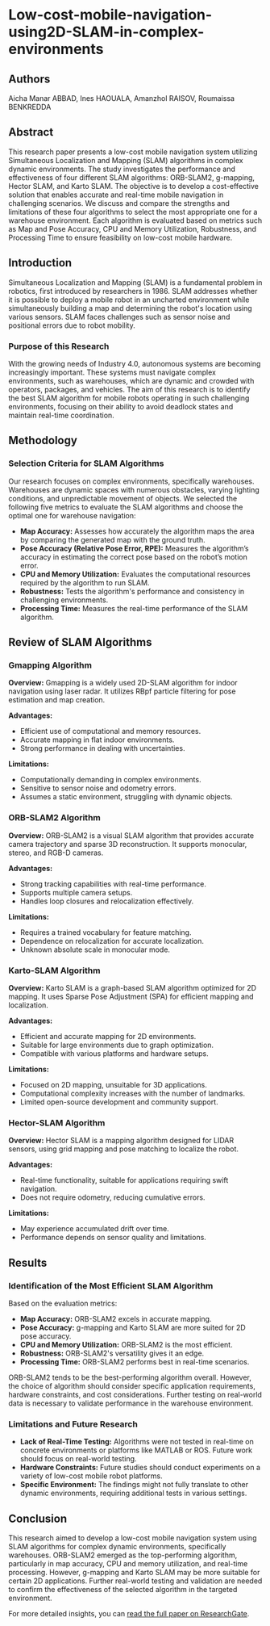 # Low-cost-mobile-navigation-using2D-SLAM-in-complex-environments

## Authors
Aicha Manar ABBAD, Ines HAOUALA, Amanzhol RAISOV, Roumaissa BENKREDDA

## Abstract
This research paper presents a low-cost mobile navigation system utilizing Simultaneous Localization and Mapping (SLAM) algorithms in complex dynamic environments. The study investigates the performance and effectiveness of four different SLAM algorithms: ORB-SLAM2, g-mapping, Hector SLAM, and Karto SLAM. The objective is to develop a cost-effective solution that enables accurate and real-time mobile navigation in challenging scenarios. We discuss and compare the strengths and limitations of these four algorithms to select the most appropriate one for a warehouse environment. Each algorithm is evaluated based on metrics such as Map and Pose Accuracy, CPU and Memory Utilization, Robustness, and Processing Time to ensure feasibility on low-cost mobile hardware.

## Introduction
Simultaneous Localization and Mapping (SLAM) is a fundamental problem in robotics, first introduced by researchers in 1986. SLAM addresses whether it is possible to deploy a mobile robot in an uncharted environment while simultaneously building a map and determining the robot's location using various sensors. SLAM faces challenges such as sensor noise and positional errors due to robot mobility.

### Purpose of this Research
With the growing needs of Industry 4.0, autonomous systems are becoming increasingly important. These systems must navigate complex environments, such as warehouses, which are dynamic and crowded with operators, packages, and vehicles. The aim of this research is to identify the best SLAM algorithm for mobile robots operating in such challenging environments, focusing on their ability to avoid deadlock states and maintain real-time coordination.

## Methodology

### Selection Criteria for SLAM Algorithms
Our research focuses on complex environments, specifically warehouses. Warehouses are dynamic spaces with numerous obstacles, varying lighting conditions, and unpredictable movement of objects. We selected the following five metrics to evaluate the SLAM algorithms and choose the optimal one for warehouse navigation:

- **Map Accuracy:** Assesses how accurately the algorithm maps the area by comparing the generated map with the ground truth.
- **Pose Accuracy (Relative Pose Error, RPE):** Measures the algorithm’s accuracy in estimating the correct pose based on the robot’s motion error.
- **CPU and Memory Utilization:** Evaluates the computational resources required by the algorithm to run SLAM.
- **Robustness:** Tests the algorithm's performance and consistency in challenging environments.
- **Processing Time:** Measures the real-time performance of the SLAM algorithm.

## Review of SLAM Algorithms

### Gmapping Algorithm
**Overview:** Gmapping is a widely used 2D-SLAM algorithm for indoor navigation using laser radar. It utilizes RBpf particle filtering for pose estimation and map creation.

**Advantages:**
- Efficient use of computational and memory resources.
- Accurate mapping in flat indoor environments.
- Strong performance in dealing with uncertainties.

**Limitations:**
- Computationally demanding in complex environments.
- Sensitive to sensor noise and odometry errors.
- Assumes a static environment, struggling with dynamic objects.

### ORB-SLAM2 Algorithm
**Overview:** ORB-SLAM2 is a visual SLAM algorithm that provides accurate camera trajectory and sparse 3D reconstruction. It supports monocular, stereo, and RGB-D cameras.

**Advantages:**
- Strong tracking capabilities with real-time performance.
- Supports multiple camera setups.
- Handles loop closures and relocalization effectively.

**Limitations:**
- Requires a trained vocabulary for feature matching.
- Dependence on relocalization for accurate localization.
- Unknown absolute scale in monocular mode.

### Karto-SLAM Algorithm
**Overview:** Karto SLAM is a graph-based SLAM algorithm optimized for 2D mapping. It uses Sparse Pose Adjustment (SPA) for efficient mapping and localization.

**Advantages:**
- Efficient and accurate mapping for 2D environments.
- Suitable for large environments due to graph optimization.
- Compatible with various platforms and hardware setups.

**Limitations:**
- Focused on 2D mapping, unsuitable for 3D applications.
- Computational complexity increases with the number of landmarks.
- Limited open-source development and community support.

### Hector-SLAM Algorithm
**Overview:** Hector SLAM is a mapping algorithm designed for LIDAR sensors, using grid mapping and pose matching to localize the robot.

**Advantages:**
- Real-time functionality, suitable for applications requiring swift navigation.
- Does not require odometry, reducing cumulative errors.

**Limitations:**
- May experience accumulated drift over time.
- Performance depends on sensor quality and limitations.

## Results

### Identification of the Most Efficient SLAM Algorithm
Based on the evaluation metrics:

- **Map Accuracy:** ORB-SLAM2 excels in accurate mapping.
- **Pose Accuracy:** g-mapping and Karto SLAM are more suited for 2D pose accuracy.
- **CPU and Memory Utilization:** ORB-SLAM2 is the most efficient.
- **Robustness:** ORB-SLAM2's versatility gives it an edge.
- **Processing Time:** ORB-SLAM2 performs best in real-time scenarios.

ORB-SLAM2 tends to be the best-performing algorithm overall. However, the choice of algorithm should consider specific application requirements, hardware constraints, and cost considerations. Further testing on real-world data is necessary to validate performance in the warehouse environment.

### Limitations and Future Research
- **Lack of Real-Time Testing:** Algorithms were not tested in real-time on concrete environments or platforms like MATLAB or ROS. Future work should focus on real-world testing.
- **Hardware Constraints:** Future studies should conduct experiments on a variety of low-cost mobile robot platforms.
- **Specific Environment:** The findings might not fully translate to other dynamic environments, requiring additional tests in various settings.

## Conclusion
This research aimed to develop a low-cost mobile navigation system using SLAM algorithms for complex dynamic environments, specifically warehouses. ORB-SLAM2 emerged as the top-performing algorithm, particularly in map accuracy, CPU and memory utilization, and real-time processing. However, g-mapping and Karto SLAM may be more suitable for certain 2D applications. Further real-world testing and validation are needed to confirm the effectiveness of the selected algorithm in the targeted environment.

For more detailed insights, you can [read the full paper on ResearchGate](https://www.researchgate.net/publication/372690429_Low_cost_mobile_navigation_using_2D-SLAM_in_complex_environments).



